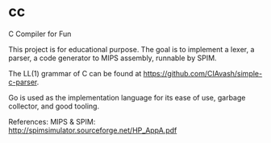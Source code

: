 # cc
C Compiler for Fun

This project is for educational purpose. The goal is to implement a lexer, a parser,
a code generator to MIPS assembly, runnable by SPIM.

The LL(1) grammar of C can be found at https://github.com/CIAvash/simple-c-parser.

Go is used as the implementation language for its ease of use, garbage collector,
and good tooling. 

References:
MIPS & SPIM: http://spimsimulator.sourceforge.net/HP_AppA.pdf
